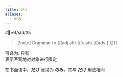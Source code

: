 ```yaml
---
title: だけ
aliases:
  - のみ
---
```

 #📖ref/std/35

> [!note] Grammar
> [n.]/[adj.attr.]/[v.attr.]/[adv.] だけ

可译为: 只有  
表示客观地对对象进行限定  

在书面语中，**だけ** 替换为 **のみ**，其与 **だけ** 用法相同  